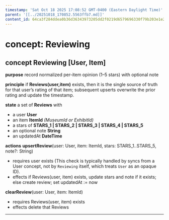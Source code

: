```yaml
---
timestamp: 'Sat Oct 18 2025 17:08:52 GMT-0400 (Eastern Daylight Time)'
parent: '[[../20251018_170852.5563ffb7.md]]'
content_id: 64ca3f284ddea0b36d36343973205dd2f0219d6579696330f79b203e1e27a677
---
```


# concept: Reviewing

## concept **Reviewing** \[User, Item]

**purpose**
record normalized per-item opinion (1–5 stars) with optional note

**principle**
if **Reviews(user,item)** exists, then it is the single source of truth for that user’s rating of that item; subsequent upserts overwrite the prior rating and update the timestamp.

**state**
a set of **Reviews** with

* a user **User**
* an item **ItemId** *(MuseumId or ExhibitId)*
* a stars of **STARS\_1 | STARS\_2 | STARS\_3 | STARS\_4 | STARS\_5**
* an optional note **String**
* an updatedAt **DateTime**

**actions**
**upsertReview**(user: User, item: ItemId, stars: STARS\_1..STARS\_5, note?: String)

* requires user exists (This check is typically handled by syncs from a User concept, not by `Reviewing` itself, which treats `User` as an opaque ID).
* effects if Reviews(user, item) exists, update stars and note if it exists;
  else create review; set updatedAt := now

**clearReview**(user: User, item: ItemId)

* requires Reviews(user, item) exists
* effects delete that Reviews

***
